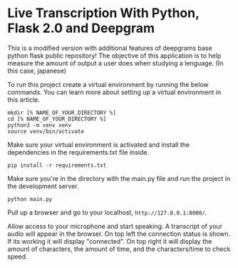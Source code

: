 # Live Transcription With Python, Flask 2.0 and Deepgram

This is a modified version with additional features of deepgrams base python flask public repository!
The objective of this application is to help measure the amount of output a user does when studying a lenguage. (In this case, japanese)

To run this project create a virtual environment by running the below commands. You can learn more about setting up a virtual environment in this article.

```
mkdir [% NAME_OF_YOUR_DIRECTORY %]
cd [% NAME_OF_YOUR_DIRECTORY %]
python3 -m venv venv
source venv/bin/activate
```

Make sure your virtual environment is activated and install the dependencies in the requirements.txt file inside.

`pip install -r requirements.txt`

Make sure you're in the directory with the main.py file and run the project in the development server.

`python main.py`

Pull up a browser and go to your localhost, `http://127.0.0.1:8000/`.

Allow access to your microphone and start speaking. A transcript of your audio will appear in the browser.
On top left the connection status is shown. If its working it will display "connected".
On top right it will display the amount of characters, the amount of time, and the characters/time to check speed.
